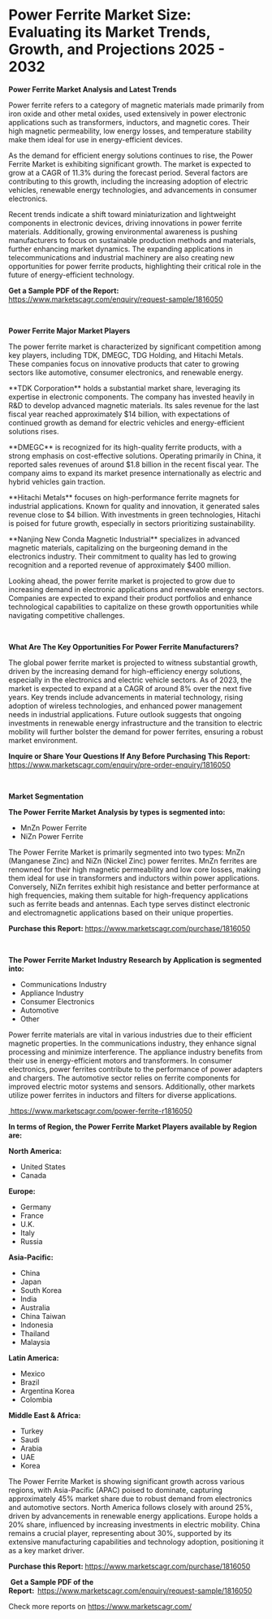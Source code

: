 <p><h1>Power Ferrite Market Size: Evaluating its Market Trends, Growth, and Projections 2025 - 2032</h1></p><p><strong>Power Ferrite Market Analysis and Latest Trends</strong></p>
<p><p>Power ferrite refers to a category of magnetic materials made primarily from iron oxide and other metal oxides, used extensively in power electronic applications such as transformers, inductors, and magnetic cores. Their high magnetic permeability, low energy losses, and temperature stability make them ideal for use in energy-efficient devices.</p><p>As the demand for efficient energy solutions continues to rise, the Power Ferrite Market is exhibiting significant growth. The market is expected to grow at a CAGR of 11.3% during the forecast period. Several factors are contributing to this growth, including the increasing adoption of electric vehicles, renewable energy technologies, and advancements in consumer electronics. </p><p>Recent trends indicate a shift toward miniaturization and lightweight components in electronic devices, driving innovations in power ferrite materials. Additionally, growing environmental awareness is pushing manufacturers to focus on sustainable production methods and materials, further enhancing market dynamics. The expanding applications in telecommunications and industrial machinery are also creating new opportunities for power ferrite products, highlighting their critical role in the future of energy-efficient technology.</p></p>
<p><strong>Get a Sample PDF of the Report:&nbsp;</strong> <a href="https://www.marketscagr.com/enquiry/request-sample/1816050?utm_campaign=1905&utm_medium=2&utm_source=Github&utm_content=ia&utm_term=30012025&utm_id=power-ferrite">https://www.marketscagr.com/enquiry/request-sample/1816050</a></p>
<p>&nbsp;</p>
<p><strong>Power Ferrite Major Market Players</strong></p>
<p><p>The power ferrite market is characterized by significant competition among key players, including TDK, DMEGC, TDG Holding, and Hitachi Metals. These companies focus on innovative products that cater to growing sectors like automotive, consumer electronics, and renewable energy.</p><p>**TDK Corporation** holds a substantial market share, leveraging its expertise in electronic components. The company has invested heavily in R&D to develop advanced magnetic materials. Its sales revenue for the last fiscal year reached approximately $14 billion, with expectations of continued growth as demand for electric vehicles and energy-efficient solutions rises.</p><p>**DMEGC** is recognized for its high-quality ferrite products, with a strong emphasis on cost-effective solutions. Operating primarily in China, it reported sales revenues of around $1.8 billion in the recent fiscal year. The company aims to expand its market presence internationally as electric and hybrid vehicles gain traction.</p><p>**Hitachi Metals** focuses on high-performance ferrite magnets for industrial applications. Known for quality and innovation, it generated sales revenue close to $4 billion. With investments in green technologies, Hitachi is poised for future growth, especially in sectors prioritizing sustainability.</p><p>**Nanjing New Conda Magnetic Industrial** specializes in advanced magnetic materials, capitalizing on the burgeoning demand in the electronics industry. Their commitment to quality has led to growing recognition and a reported revenue of approximately $400 million.</p><p>Looking ahead, the power ferrite market is projected to grow due to increasing demand in electronic applications and renewable energy sectors. Companies are expected to expand their product portfolios and enhance technological capabilities to capitalize on these growth opportunities while navigating competitive challenges.</p></p>
<p>&nbsp;</p>
<p><strong>What Are The Key Opportunities For Power Ferrite Manufacturers?</strong></p>
<p><p>The global power ferrite market is projected to witness substantial growth, driven by the increasing demand for high-efficiency energy solutions, especially in the electronics and electric vehicle sectors. As of 2023, the market is expected to expand at a CAGR of around 8% over the next five years. Key trends include advancements in material technology, rising adoption of wireless technologies, and enhanced power management needs in industrial applications. Future outlook suggests that ongoing investments in renewable energy infrastructure and the transition to electric mobility will further bolster the demand for power ferrites, ensuring a robust market environment.</p></p>
<p><strong>Inquire or Share Your Questions If Any Before Purchasing This Report:</strong> <a href="https://www.marketscagr.com/enquiry/pre-order-enquiry/1816050?utm_campaign=1905&utm_medium=2&utm_source=Github&utm_content=ia&utm_term=30012025&utm_id=power-ferrite">https://www.marketscagr.com/enquiry/pre-order-enquiry/1816050</a></p>
<p>&nbsp;</p>
<p><strong>Market Segmentation</strong></p>
<p><strong>The Power Ferrite Market Analysis by types is segmented into:</strong></p>
<p><ul><li>MnZn Power Ferrite</li><li>NiZn Power Ferrite</li></ul></p>
<p><p>The Power Ferrite Market is primarily segmented into two types: MnZn (Manganese Zinc) and NiZn (Nickel Zinc) power ferrites. MnZn ferrites are renowned for their high magnetic permeability and low core losses, making them ideal for use in transformers and inductors within power applications. Conversely, NiZn ferrites exhibit high resistance and better performance at high frequencies, making them suitable for high-frequency applications such as ferrite beads and antennas. Each type serves distinct electronic and electromagnetic applications based on their unique properties.</p></p>
<p><strong>Purchase this Report:&nbsp;</strong><a href="https://www.marketscagr.com/purchase/1816050?utm_campaign=1905&utm_medium=2&utm_source=Github&utm_content=ia&utm_term=30012025&utm_id=power-ferrite">https://www.marketscagr.com/purchase/1816050</a></p>
<p>&nbsp;</p>
<p><strong>The Power Ferrite Market Industry Research by Application is segmented into:</strong></p>
<p><ul><li>Communications Industry</li><li>Appliance Industry</li><li>Consumer Electronics</li><li>Automotive</li><li>Other</li></ul></p>
<p><p>Power ferrite materials are vital in various industries due to their efficient magnetic properties. In the communications industry, they enhance signal processing and minimize interference. The appliance industry benefits from their use in energy-efficient motors and transformers. In consumer electronics, power ferrites contribute to the performance of power adapters and chargers. The automotive sector relies on ferrite components for improved electric motor systems and sensors. Additionally, other markets utilize power ferrites in inductors and filters for diverse applications.</p></p>
<p><a href="https://www.marketscagr.com/power-ferrite-r1816050?utm_campaign=1905&utm_medium=2&utm_source=Github&utm_content=ia&utm_term=30012025&utm_id=power-ferrite">&nbsp;https://www.marketscagr.com/power-ferrite-r1816050</a></p>
<p><strong>In terms of Region, the Power Ferrite Market Players available by Region are:</strong></p>
<p>
    <p> <strong> North America: </strong>
        <ul>
            <li>United States</li>
            <li>Canada</li>
        </ul>
        </p> 
    <p> <strong> Europe: </strong>
        <ul>
            <li>Germany</li>
            <li>France</li>
            <li>U.K.</li>
            <li>Italy</li>
            <li>Russia</li>
        </ul>
        </p> 
    <p> <strong> Asia-Pacific: </strong>
        <ul>
            <li>China</li>
            <li>Japan</li>
            <li>South Korea</li>
            <li>India</li>
            <li>Australia</li>
            <li>China Taiwan</li>
            <li>Indonesia</li>
            <li>Thailand</li>
            <li>Malaysia</li>
        </ul>
        </p> 
    <p> <strong> Latin America: </strong>
        <ul>
            <li>Mexico</li>
            <li>Brazil</li>
            <li>Argentina Korea</li>
            <li>Colombia</li>
        </ul>
        </p> 
    <p> <strong> Middle East & Africa: </strong>
        <ul>
            <li>Turkey</li>
            <li>Saudi</li>
            <li>Arabia</li>
            <li>UAE</li>
            <li>Korea</li>
        </ul>
    </p>
    </p>
<p><p>The Power Ferrite Market is showing significant growth across various regions, with Asia-Pacific (APAC) poised to dominate, capturing approximately 45% market share due to robust demand from electronics and automotive sectors. North America follows closely with around 25%, driven by advancements in renewable energy applications. Europe holds a 20% share, influenced by increasing investments in electric mobility. China remains a crucial player, representing about 30%, supported by its extensive manufacturing capabilities and technology adoption, positioning it as a key market driver.</p></p>
<p><strong>Purchase this Report: </strong><a href="https://www.marketscagr.com/purchase/1816050?utm_campaign=1905&utm_medium=2&utm_source=Github&utm_content=ia&utm_term=30012025&utm_id=power-ferrite">https://www.marketscagr.com/purchase/1816050</a></p>
<p>&nbsp;<strong>Get a Sample PDF of the Report:&nbsp;&nbsp;</strong><a href="https://www.marketscagr.com/enquiry/request-sample/1816050?utm_campaign=1905&utm_medium=2&utm_source=Github&utm_content=ia&utm_term=30012025&utm_id=power-ferrite">https://www.marketscagr.com/enquiry/request-sample/1816050</a></p>
<p><strong></strong></p>
<p>Check more reports on <a href="https://www.marketscagr.com/?utm_campaign=1905&utm_medium=2&utm_source=Github&utm_content=ia&utm_term=30012025&utm_id=power-ferrite">https://www.marketscagr.com/</a></p>